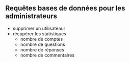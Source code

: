 ## Requêtes bases de données pour les administrateurs
 - supprimer un utilisateaur
 - récupérer les statistiques
	 - nombre de comptes
	 - nombre de questions
	 - nombre de réponses
	 - nombre de commentaires